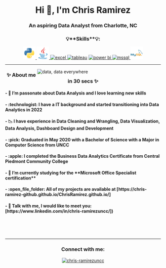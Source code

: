 <h1 align="center">Hi 👋, I'm Chris Ramirez</h1>
<h3 align="center">An aspiring Data Analyst from Charlotte, NC</h3>

<h3 align="center"> 💡**Skills**💡:</h3>
<p align="center"> 
  <a href="https://getbootstrap.com" target="_blank" rel="noreferrer"> 
  <a href=""> <img src="https://raw.githubusercontent.com/devicons/devicon/master/icons/python/python-original.svg" alt="python" width="40" height="40"/> </a> 
  <a href=""> <img src="https://raw.githubusercontent.com/devicons/devicon/master/icons/java/java-original.svg" alt="java" width="40" height="40"/> </a> 
  <a href=""> <img src="https://github.com/sempostma/office365-icons/blob/master/png/256/excel.png" alt="excel" width="40" height="40"/> </a> 
  <a href=""><img src="https://cloud.githubusercontent.com/assets/1724406/14420001/cfc72600-ffc9-11e5-8743-9b94ce8af254.png" alt="tableau" width="40" height="40"/></a> 
  <a href=""> <img src="https://github.com/microsoft/PowerBI-Icons/blob/main/PNG/Desktop.png" alt="power bi" width="40" height="40"/> </a> 
  <a href=""> <img src="https://www.svgrepo.com/show/303229/microsoft-sql-server-logo.svg" alt="mssql" width="40" height="40"/> </a> 
  <a href=""> <img src="https://raw.githubusercontent.com/devicons/devicon/master/icons/mysql/mysql-original-wordmark.svg" alt="mysql" width="40" height="40"/></a> 
 </p>
<hr>
<img align="right" alt="data, data everywhere" width="400" height="50%" src="https://www.edureka.co/blog/wp-content/uploads/2018/08/giphy-2.gif">
<h3 align="center">✨ About me in 30 secs ✨</h3>
<h4 align="left">- 👀 I’m passonate about Data Analysis and I love learning new skills</h4>
<h4 align="left">- :technologist: I have a IT background and started transitioning into Data Analytics in 2022</h4>
<h4 align="left">- 📉 I have experience in Data Cleaning and Wrangling, Data Visualization, Data Analysis, Dashboard Design and Development</h4>
<h4 align="left">- :pick: Graduated in May 2020 with a Bachelor of Science with a Major in Computer Science from UNCC</h4>
<h4 align="left">- :apple: I completed the Business Data Analytics Certificate from Central Piedmont Community College</h4>
<h4 align="left">- 🌱 I’m currently studying for the **Microsoft Office Specialist certification**</h4>
<h4 align="left">- :open_file_folder: All of my projects are available at [https://chris-ramirez-github.github.io/ChrisRamirez.github.io/]</h4>
<h4 align="left">- 📄 Talk with me, I would like to meet you: [https://www.linkedin.com/in/chris-ramirezuncc/])</h4>
<p>&nbsp;</p>
<p>&nbsp;</p>
 <hr>
<h3 align="center">Connect with me:</h3>
<p align="center">
<a href="https://linkedin.com/in/chris-ramirezuncc" target="blank"><img align="center" src="https://raw.githubusercontent.com/rahuldkjain/github-profile-readme-generator/master/src/images/icons/Social/linked-in-alt.svg" alt="chris-ramirezuncc" height="30" width="40" /></a>
</p>

<!-- <p>&nbsp;<img align="center" src="https://github-readme-stats.vercel.app/api?username=cramir2020&show_icons=true&locale=en" alt="cramir2020" /></p>-->

<!--<p><img align="center" src="https://github-readme-streak-stats.herokuapp.com/?user=cramir2020&" alt="cramir2020" /></p>-->
